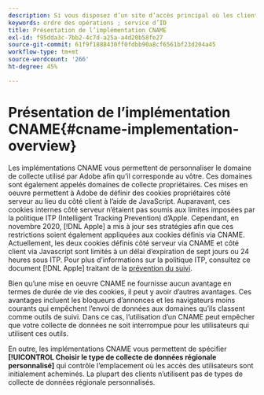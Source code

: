 ```yaml
---
description: Si vous disposez d’un site d’accès principal où les clients peuvent être identifiés avant de se rendre sur d’autres domaines, un CNAME peut activer le suivi inter-domaines dans les navigateurs qui n’acceptent pas les cookies tiers (comme Safari).
keywords: ordre des opérations ; service d’ID
title: Présentation de l’implémentation CNAME
exl-id: f95dda3c-7bb2-4c7d-a25a-a4d20b58fe27
source-git-commit: 61f9f1888430ff0fdbb90a8cf6561bf23d204a45
workflow-type: tm+mt
source-wordcount: '266'
ht-degree: 45%

---
```


# Présentation de l’implémentation CNAME{#cname-implementation-overview}

Les implémentations CNAME vous permettent de personnaliser le domaine de collecte utilisé par Adobe afin qu’il corresponde au vôtre. Ces domaines sont également appelés domaines de collecte propriétaires. Ces mises en oeuvre permettent à Adobe de définir des cookies propriétaires côté serveur au lieu du côté client à l’aide de JavaScript. Auparavant, ces cookies internes côté serveur n’étaient pas soumis aux limites imposées par la politique ITP (Intelligent Tracking Prevention) d’Apple. Cependant, en novembre 2020, [!DNL Apple] a mis à jour ses stratégies afin que ces restrictions soient également appliquées aux cookies définis via CNAME. Actuellement, les deux cookies définis côté serveur via CNAME et côté client via Javascript sont limités à un délai d’expiration de sept jours ou 24 heures sous ITP. Pour plus d’informations sur la politique ITP, consultez ce document [!DNL Apple] traitant de la [prévention du suivi](https://webkit.org/tracking-prevention/#intelligent-tracking-prevention-itp).

Bien qu’une mise en oeuvre CNAME ne fournisse aucun avantage en termes de durée de vie des cookies, il peut y avoir d’autres avantages. Ces avantages incluent les bloqueurs d’annonces et les navigateurs moins courants qui empêchent l’envoi de données aux domaines qu’ils classent comme outils de suivi. Dans ce cas, l’utilisation d’un CNAME peut empêcher que votre collecte de données ne soit interrompue pour les utilisateurs qui utilisent ces outils.

En outre, les implémentations CNAME vous permettent de spécifier **[!UICONTROL Choisir le type de collecte de données régionale personnalisé]** qui contrôle l’emplacement où les accès des utilisateurs sont initialement acheminés. La plupart des clients n’utilisent pas de types de collecte de données régionale personnalisés.
